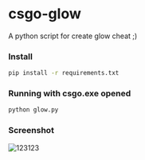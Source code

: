 # csgo-glow
A python script for create glow cheat ;)

### Install
```bash
pip install -r requirements.txt
```

### Running with csgo.exe opened
```bash
python glow.py
```

### Screenshot
![123123](https://user-images.githubusercontent.com/20648572/145564220-9cb9782d-ee04-4768-888b-452434b0e354.jpg)
